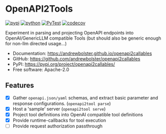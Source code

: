 # OpenAPI2Tools

[![pypi](https://img.shields.io/pypi/v/openapi2callables.svg)](https://pypi.org/project/openapi2callables/)
[![python](https://img.shields.io/pypi/pyversions/openapi2callables.svg)](https://pypi.org/project/openapi2callables/)
[![PyTest](https://github.com/andrewbolster/openapi2callables/actions/workflows/pytest.yml/badge.svg)](https://github.com/andrewbolster/openapi2callables/actions/workflows/pytest.yml)
[![codecov](https://codecov.io/gh/andrewbolster/openapi2callables/branch/main/graphs/badge.svg)](https://codecov.io/github/andrewbolster/openapi2callables)

Experiment in parsing and projecting OpenAPI endpoints into OpenAI/GenericLLM compatible Tools (but should also be generic enough for non-llm directed usage...)

-   Documentation: <https://andrewbolster.github.io/openapi2callables>
-   GitHub: <https://github.com/andrewbolster/openapi2callables>
-   PyPI: <https://pypi.org/project/openapi2callables/>
-   Free software: Apache-2.0

## Features

-   [x] Gather `openapi.json/yaml` schemas, and extract basic parameter and response configurations. (`openapi2tool parse`)
-   [x] Host a 'sample' server (`openapi2tool serve`)
-   [x] Project tool definitions into OpenAI compatible tool definitions
-   [x] Provide runtime-callbacks for tool execution
-   [ ] Provide request authorization passthrough
